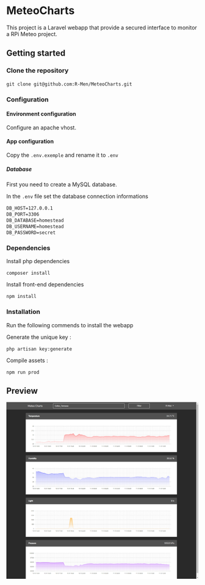 # MeteoCharts

This project is a Laravel webapp that provide a secured interface to monitor a RPi Meteo project.


## Getting started

### Clone the repository

```
git clone git@github.com:R-Men/MeteoCharts.git
```

### Configuration

#### Environment configuration

Configure an apache vhost.

#### App configuration

Copy the `.env.exemple` and rename it to `.env`

##### Database

First you need to create a MySQL database.

In the `.env` file set the database connection informations

```
DB_HOST=127.0.0.1
DB_PORT=3306
DB_DATABASE=homestead
DB_USERNAME=homestead
DB_PASSWORD=secret
```

### Dependencies

Install php dependencies
```
composer install
```

Install front-end dependencies
```
npm install
```

### Installation

Run the following commends to install the webapp

Generate the unique key :
```
php artisan key:generate
```

Compile assets :
```
npm run prod
```

## Preview

![Preview image of Project](demo.png)
